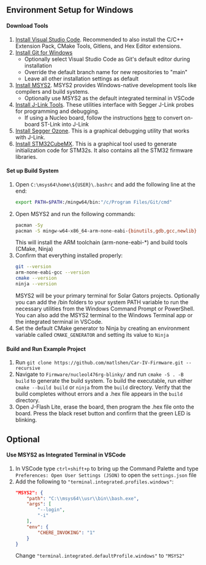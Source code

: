 ## Environment Setup for Windows
#### Download Tools
1. [Install Visual Studio Code](https://code.visualstudio.com/download). Recommended to also install the C/C++ Extension Pack, CMake Tools, Gitlens, and Hex Editor extensions.
2. [Install Git for Windows](https://gitforwindows.org/)
	- Optionally select Visual Studio Code as Git's default editor during installation
	- Override the default branch name for new repositories to "main"
	- Leave all other installation settings as default
1. [Install MSYS2](https://www.msys2.org/). MSYS2 provides Windows-native development tools like compilers and build systems.
	- Optionally use MSYS2 as the default integrated terminal in VSCode
2. [Install J-Link Tools](https://www.segger.com/downloads/jlink/). These utilities interface with Segger J-Link probes for programming and debugging.
    - If using a Nucleo board, follow the instructions [here](https://www.segger.com/products/debug-probes/j-link/models/other-j-links/st-link-on-board/) to convert on-board ST-Link into J-Link
3. [Install Segger Ozone](https://www.segger.com/downloads/jlink/#Ozone). This is a graphical debugging utility that works with J-Link.
4. [Install STM32CubeMX](https://www.st.com/content/st_com/en/stm32cubemx.html#get_started_container). This is a graphical tool used to generate initialization code for STM32s. It also contains all the STM32 firmware libraries.
#### Set up Build System
1. Open `C:\msys64\home\${USER}\.bashrc` and add the following line at the end:
	```bash
	export PATH=$PATH:/mingw64/bin:"/c/Program Files/Git/cmd"
	```
2. Open MSYS2 and run the following commands:
	```bash
	pacman -Sy
	pacman -S mingw-w64-x86_64-arm-none-eabi-{binutils,gdb,gcc,newlib} mingw-w64-x86_64-{cmake,ninja}
	```
	This will install the ARM toolchain (arm-none-eabi-\*) and build tools (CMake, Ninja)
3. Confirm that everything installed properly:
	```bash
	git --version
	arm-none-eabi-gcc --version
	cmake --version
	ninja --version
	```
	MSYS2 will be your primary terminal for Solar Gators projects. Optionally you can add the /bin folders to your system PATH variable to run the necessary utilities from the Windows Command Prompt or PowerShell. You can also add the MSYS2 terminal to the Windows Terminal app or the integrated terminal in VSCode.
4. Set the default CMake generator to Ninja by creating an environment variable called `CMAKE_GENERATOR` and setting its value to `Ninja`
#### Build and Run Example Project
1. Run `git clone https://github.com/matlshen/Car-IV-Firmware.git --recursive`
2. Navigate to `Firmware/nucleol476rg-blinky/` and run `cmake -S . -B build` to generate the build system. To build the executable, run either `cmake --build build` or `ninja` from the `build` directory. Verify that the build completes without errors and a .hex file appears in the `build` directory.
3. Open J-Flash Lite, erase the board, then program the .hex file onto the board. Press the black reset button and confirm that the green LED is blinking.

## Optional
#### Use MSYS2 as Integrated Terminal in VSCode
1. In VSCode type `ctrl+shift+p` to bring up the Command Palette and type `Preferences: Open User Settings (JSON)` to open the `settings.json` file
2. Add the following to `"terminal.integrated.profiles.windows"`:
	```json
	"MSYS2": {
		"path": "C:\\msys64\\usr\\bin\\bash.exe",
		"args": [
			"--login",
			"-i"
		],
		"env": {
			"CHERE_INVOKING": "1"
		}
	}
	```
	Change `"terminal.integrated.defaultProfile.windows"` to `"MSYS2"`